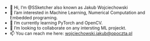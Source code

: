 - 👋 Hi, I’m @SSketcher also known as Jakub Wojciechowski
- 👀 I’am interested in Machine Learning, Numerical Computation and Embedded programing.
- 🌱 I’m currently learning PyTorch and OpenCV.
- 💞️ I’m looking to collaborate on any intersting ML projeckt.
- 📫 You can reach me here: wojciechowski.jakub@opoczta.pl 

<!---
SSketcher/SSketcher is a ✨ special ✨ repository because its `README.md` (this file) appears on your GitHub profile.
You can click the Preview link to take a look at your changes.
--->
